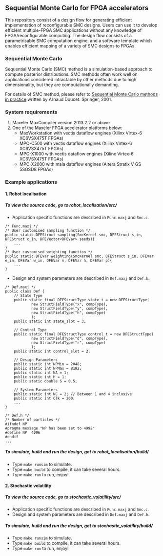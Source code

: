 ## Sequential Monte Carlo for FPGA accelerators

This repository consist of a design flow for generating efficient implementation of reconfigurable SMC designs. 
Users can use it to develop efficient multiple-FPGA SMC applications without any knowledge of FPGA/reconfigurable computing. 
The design flow consists of a parametrisable SMC computation engine, and a software template which enables efficient mapping of a variety of SMC designs to FPGAs.

### Sequential Monte Carlo

Sequential Monte Carlo (SMC) method is a simulation-based approach to compute posterior distributions.
SMC methods often work well on applications considered intractable by other methods due to high dimensionality, but they are computationally demanding.

For details of SMC method, please refer to [Sequential Monte Carlo methods in practice](http://www.springer.com/statistics/physical+%26+information+science/book/978-0-387-95146-1) written by Arnaud Doucet.
Springer, 2001.

### System requirements

1. Maxeler MaxCompiler version 2013.2.2 or above
2. One of the Maxeler FPGA accelerator platforms below:
	- MaxWorkstation with vectis dataflow engines (Xilinx Virtex-6 XC6VSX475T FPGAs)
	- MPC-C500 with vectis dataflow engines (Xilinx Virtex-6 XC6VSX475T FPGAs)
	- MPC-X1000 with vectis dataflow engines (Xilinx Virtex-6 XC6VSX475T FPGAs)
	- MPC-X2000 with maia dataflow engines (Altera Stratix V GS 5SGSD8 FPGAs)

### Example applications

#### 1. Robot localisation

##### To view the source code, go to robot_localisation/src/
* Application specific functions are described in `Func.maxj` and `Smc.c`.
```
/* Func.maxj */
/* User customised sampling function */
public static DFEStruct sampling(SmcKernel smc, DFEStruct s_in, DFEStruct c_in, DFEVector<DFEVar> seeds){
	...
}
/* User customised weighting function */
public static DFEVar weighting(SmcKernel smc, DFEStruct s_in, DFEVar e_in, DFEVar w_in, DFEVar n, DFEVar h, DFEVar p){
	...
}
```
* Design and system parameters are described in `Def.maxj` and `Def.h`.
```
/* Def.maxj */
public class Def {
	// State Type
	public static final DFEStructType state_t = new DFEStructType(
			new StructFieldType("x", compType),
			new StructFieldType("y", compType),
			new StructFieldType("h", compType)
			);
	public static int state_slot = 3;

	// Control Type
	public static final DFEStructType control_t = new DFEStructType(
			new StructFieldType("d", compType),
			new StructFieldType("r", compType)
			);
	public static int control_slot = 2;

	// Design Parameters
	public static int NPMin = 2048;
	public static int NPMax = 8192;
	public static int NA = 1;
	public static int H = 1;
	public static double S = 0.5;

	// System Parameters
	public static int NC = 2; // Between 1 and 4 inclusive
	public static int Clk = 200;
	...
}
```
```
/* Def.h */
/* Number of particles */
#ifndef NP
#pragma message "NP has been set to 4992"
#define NP	4096
#endif
...
```
##### To simulate, build and run the design, got to robot_localisation/build/
* Type `make runsim` to simulate.
* Type `make build` to compile, it can take several hours.
* Type `make run` to run, enjoy!


#### 2. Stochastic volatility

##### To view the source code, go to stochastic_volatility/src/
* Application specific functions are described in `Func.maxj` and `Smc.c`.
* Design and system parameters are described in `Def.maxj` and `Def.h`.

##### To simulate, build and run the design, got to stochastic_volatility/build/
* Type `make runsim` to simulate.
* Type `make build` to compile, it can take several hours.
* Type `make run` to run, enjoy!

